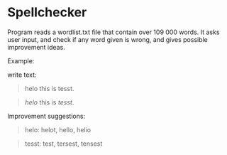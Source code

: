 # Spellchecker

Program reads a wordlist.txt file that contain over 109 000 words. 
It asks user input, and check if any word given is wrong, and gives possible improvement ideas. 

Example: 

write text: 
> helo this is tesst.

> *helo* this is *tesst*.

Improvement suggestions:

> helo: helot, hello, helio

> tesst: test, tersest, tensest
